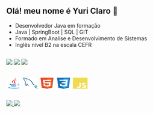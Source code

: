 <h2>Olá! meu nome é Yuri Claro 👋</h2>

- Desenvolvedor Java em formação
- Java | SpringBoot | SQL | GIT
- Formado em Analise e Desenvolvimento de Sistemas
- Inglês nível B2 na escala CEFR

<h2></h2>

<a href="https://www.linkedin.com/in/yuri-claro-398095157/" target="_blank"><img src="https://img.shields.io/badge/-LinkedIn-%230077B5?style=for-the-badge&logo=linkedin&logoColor=white" target="_blank"></a>
<a href = "mailto:yuri.claro99@gmail.com"><img src="https://img.shields.io/badge/Gmail-D14836?style=for-the-badge&logo=gmail&logoColor=white" target="_blank"></a>
<a href = "mailto:yuri.claro@outlook.com"><img src="https://img.shields.io/badge/Microsoft_Outlook-0078D4?style=for-the-badge&logo=microsoft-outlook&logoColor=white" target="_blank"></a>

<div style="display: inline_block"><br>
  <img align="center" alt="JAVA" height="30" width="40" src="https://raw.githubusercontent.com/devicons/devicon/master/icons/java/java-original.svg">
  <img align="center" alt="SQL" height="30" width="40" src="https://raw.githubusercontent.com/devicons/devicon/master/icons/mysql/mysql-original.svg">
  <img align="center" alt="HTML" height="30" width="40" src="https://raw.githubusercontent.com/devicons/devicon/master/icons/html5/html5-original.svg">
  <img align="center" alt="CSS" height="30" width="40" src="https://raw.githubusercontent.com/devicons/devicon/master/icons/css3/css3-original.svg">
  <img align="center" alt="JS" height="30" width="40" src="https://raw.githubusercontent.com/devicons/devicon/master/icons/javascript/javascript-plain.svg">
</div>

<h2></h2>

<div>
  <a href="[https://github.com/YuriClaro](https://github.com/YuriClaro)"> 
  <img height="170em" src="https://github-readme-stats.vercel.app/api?username=YuriClaro&show_icons=true&theme=tokyonight&include_all_commits=true&count_private=true"/>
  <img height="170em" src="https://github-readme-stats.vercel.app/api/top-langs/?username=YuriClaro&layout=compact&langs_count=16&theme=tokyonight"/>
</div>
